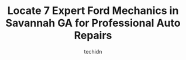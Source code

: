 ---
layout: ampstory
image: https://images.unsplash.com/photo-1596157783372-71ada8d5836b?ixlib=rb-4.0.3&ixid=MnwxMjA3fDB8MHxwaG90by1wYWdlfHx8fGVufDB8fHx8&auto=format&fit=crop&w=640&h=853&q=80
author: techidn
featured: false
description: For top-quality automotive repairs and maintenance, visit the 7 best Ford Mechanic in Savannah GA, USA. Their reputation for excellence and their dedication to customer satisfaction make the
title: Locate 7 Expert Ford Mechanics in Savannah GA for Professional Auto Repairs
cover:
   title: Locate 7 Expert Ford Mechanics in Savannah GA for Professional Auto Repairs
   subtitle: Rickpate
   background: https://images.unsplash.com/photo-1596157783372-71ada8d5836b?ixlib=rb-4.0.3&ixid=MnwxMjA3fDB8MHxwaG90by1wYWdlfHx8fGVufDB8fHx8&auto=format&fit=crop&w=640&h=853&q=80

pages: 
 - layout: thirds
   top: <h1>#1 Two Nuts and a Bolt Garage</h1>
   bottom: "<p>This is the shop you need, especially now with used prices through the roof. My Subaru has 180,000+ miles and we are new to town. Approachable, straight talk, honest esti</p>"
   background: https://www.knot35.com/toplist/wp-content/uploads/2023/06/best-ford-mechanic-1-in-savannah-ga-1685831434.jpeg
   backgroundblur: true
 - layout: thirds
   top: <h1>#2 J.C. Lewis Ford Service</h1>
   bottom: "<p>9505 Abercorn St, Savannah, GA 31406, United States</p>"
   background: https://www.knot35.com/toplist/wp-content/uploads/2023/06/best-ford-mechanic-2-in-savannah-ga-1685831434.jpeg
   cta:
      link: https://www.knot35.com/toplist/locate-7-expert-ford-mechanics-in-savannah-ga-for-professional-auto-repairs/
      text: Locate 7 Expert Ford Mechanics in Savannah GA for Professional Auto Repairs
 - layout: thirds
   top: <h1>#3 Mall Auto Repairs</h1>
   bottom: "<p>76 W Montgomery Cross Rd, Savannah, GA 31406, United States</p>"
   background: https://www.knot35.com/toplist/wp-content/uploads/2023/06/best-ford-mechanic-3-in-savannah-ga-1685831434.jpeg
   cta:
      link: https://www.knot35.com/toplist/locate-7-expert-ford-mechanics-in-savannah-ga-for-professional-auto-repairs/
      text: Locate 7 Expert Ford Mechanics in Savannah GA for Professional Auto Repairs
 - layout: thirds
   top: <h1>#4 Parrish Auto Repair, Inc.</h1>
   bottom: "<p>2501 Habersham St, Savannah, GA 31401, United States</p>"
   background: https://images.unsplash.com/photo-1549241520-425e3dfc01cb?ixlib=rb-4.0.3&ixid=MnwxMjA3fDB8MHxwaG90by1wYWdlfHx8fGVufDB8fHx8&auto=format&fit=crop&w=640&h=853&q=80
   cta:
      link: https://www.knot35.com/toplist/locate-7-expert-ford-mechanics-in-savannah-ga-for-professional-auto-repairs/
      text: Locate 7 Expert Ford Mechanics in Savannah GA for Professional Auto Repairs
 - layout: thirds
   top: <h1>#5 Dixie Motors Inc</h1>
   bottom: "<p>2013 E Victory Dr, Savannah, GA 31404, United States</p>"
   background: https://images.unsplash.com/photo-1618556658017-fd9c732d1360?ixlib=rb-4.0.3&ixid=MnwxMjA3fDB8MHxwaG90by1wYWdlfHx8fGVufDB8fHx8&auto=format&fit=crop&w=640&h=853&q=80
   cta:
      link: https://www.knot35.com/toplist/locate-7-expert-ford-mechanics-in-savannah-ga-for-professional-auto-repairs/
      text: Locate 7 Expert Ford Mechanics in Savannah GA for Professional Auto Repairs
 - layout: thirds
   top: <h1>#6 Jesses Automotive LLC</h1>
   bottom: "<p>437 Staley Ave, Savannah, GA 31405, United States</p>"
   background: https://images.unsplash.com/photo-1553949345-eb786bb3f7ba?ixlib=rb-4.0.3&ixid=MnwxMjA3fDB8MHxwaG90by1wYWdlfHx8fGVufDB8fHx8&auto=format&fit=crop&w=640&h=853&q=80
   cta:
      link: https://www.knot35.com/toplist/locate-7-expert-ford-mechanics-in-savannah-ga-for-professional-auto-repairs/
      text: Locate 7 Expert Ford Mechanics in Savannah GA for Professional Auto Repairs
 - layout: thirds
   top: <h1>#7 Streets and Sons Tire & Auto Repair Savannah</h1>
   bottom: "<p>5555 Export Blvd, Savannah, GA 31408, United States</p>"
   background: https://images.unsplash.com/photo-1540457036297-448b6b99e91c?ixlib=rb-4.0.3&ixid=MnwxMjA3fDB8MHxwaG90by1wYWdlfHx8fGVufDB8fHx8&auto=format&fit=crop&w=640&h=853&q=80
   cta:
      link: https://www.knot35.com/toplist/locate-7-expert-ford-mechanics-in-savannah-ga-for-professional-auto-repairs/
      text: Locate 7 Expert Ford Mechanics in Savannah GA for Professional Auto Repairs
 - layout: thirds
   middle: Continue reading...
   background: https://images.unsplash.com/photo-1531169509526-f8f1fdaa4a67?ixlib=rb-4.0.3&ixid=MnwxMjA3fDB8MHxwaG90by1wYWdlfHx8fGVufDB8fHx8&auto=format&fit=crop&w=640&h=853&q=80
   cta:
      link: https://www.knot35.com/toplist/locate-7-expert-ford-mechanics-in-savannah-ga-for-professional-auto-repairs/
      text: Locate 7 Expert Ford Mechanics in Savannah GA for Professional Auto Repairs
      
---